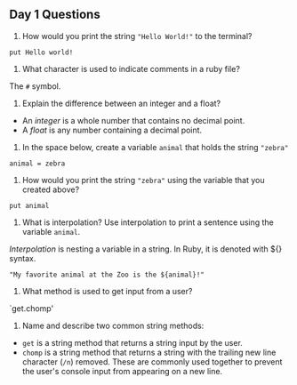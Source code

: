 ## Day 1 Questions

1. How would you print the string `"Hello World!"` to the terminal?

```
put Hello world!
```

1. What character is used to indicate comments in a ruby file?

The `#` symbol.

1. Explain the difference between an integer and a float?

 * An *integer* is a whole number that contains no decimal point. 
 * A *float* is any number containing a decimal point.

1. In the space below, create a variable `animal` that holds the string `"zebra"`

```
animal = zebra
```

1. How would you print the string `"zebra"` using the variable that you created above?

```
put animal
```

1. What is interpolation? Use interpolation to print a sentence using the variable `animal`.

*Interpolation* is nesting a variable in a string. In Ruby, it is denoted with ${} syntax.

`"My favorite animal at the Zoo is the ${animal}!"`

1. What method is used to get input from a user?

`get.chomp'

1. Name and describe two common string methods:
* `get` is a string method that returns a string input by the user.
* `chomp` is a string method that returns a string with the trailing new line character (`/n`) removed.
These are commonly used together to prevent the user's console input from appearing on a new line.
